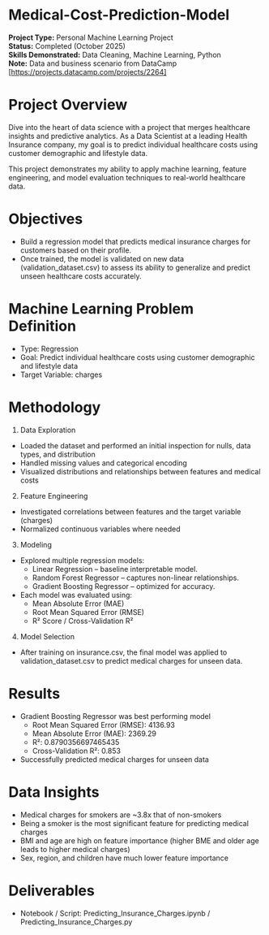 # Medical-Cost-Prediction-Model
**Project Type:** Personal Machine  Learning Project<br>
**Status:** Completed (October 2025)<br>
**Skills Demonstrated:** Data Cleaning, Machine Learning, Python<br>
**Note:** Data and business scenario from DataCamp [https://projects.datacamp.com/projects/2264]

# Project Overview
Dive into the heart of data science with a project that merges healthcare insights and predictive analytics. As a Data Scientist at a leading Health Insurance company, my goal is to predict individual healthcare costs using customer demographic and lifestyle data.

This project demonstrates my ability to apply machine learning, feature engineering, and model evaluation techniques to real-world healthcare data.

# Objectives
- Build a regression model that predicts medical insurance charges for customers based on their profile.
- Once trained, the model is validated on new data (validation_dataset.csv) to assess its ability to generalize and predict unseen healthcare costs accurately.

# Machine Learning Problem Definition
- Type: Regression
- Goal: Predict individual healthcare costs using customer demographic and lifestyle data
- Target Variable: charges

# Methodology
1. Data Exploration
- Loaded the dataset and performed an initial inspection for nulls, data types, and distribution
- Handled missing values and categorical encoding
- Visualized distributions and relationships between features and medical costs

2. Feature Engineering
- Investigated correlations between features and the target variable (charges)
- Normalized continuous variables where needed

3. Modeling
- Explored multiple regression models:
    - Linear Regression – baseline interpretable model.
    - Random Forest Regressor – captures non-linear relationships.
    - Gradient Boosting Regressor – optimized for accuracy.
- Each model was evaluated using:
    - Mean Absolute Error (MAE)
    - Root Mean Squared Error (RMSE)
    - R² Score / Cross-Validation R²

4. Model Selection
- After training on insurance.csv, the final model was applied to validation_dataset.csv to predict medical charges for unseen data.

# Results
- Gradient Boosting Regressor was best performing model
    - Root Mean Squared Error (RMSE): 4136.93
    - Mean Absolute Error (MAE): 2369.29
    - R²: 0.8790356697465435
    - Cross-Validation R²: 0.853
- Successfully predicted medical charges for unseen data

# Data Insights
- Medical charges for smokers are ~3.8x that of non-smokers
- Being a smoker is the most significant feature for predicting medical charges
- BMI and age are high on feature importance (higher BME and older age leads to higher medical charges)
- Sex, region, and children have much lower feature importance

#  Deliverables

- Notebook / Script: Predicting_Insurance_Charges.ipynb / Predicting_Insurance_Charges.py

